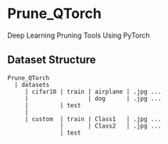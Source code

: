 # Prune_QTorch
Deep Learning Pruning Tools Using PyTorch


## Dataset Structure

```
Prune_QTorch
  | datasets
     | cifar10 | train | airplane | .jpg ...
     |                 | dog      | .jpg ...
     |         | test  
     |
     | custom  | train | Class1   | .jpg ...
               |       | Class2   | .jpg ...
               | test
```

